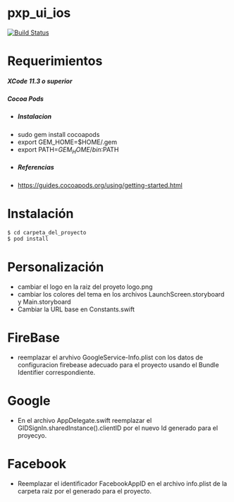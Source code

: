 # pxp_ui_ios

[![Build Status](https://travis-ci.org/joemccann/dillinger.svg?branch=master)](https://travis-ci.org/joemccann/dillinger)
# Requerimientos 
##### XCode 11.3 o superior
##### Cocoa Pods
- ##### Instalacion
- sudo gem install cocoapods
- export GEM_HOME=$HOME/.gem
- export PATH=$GEM_HOME/bin:$PATH
- ##### Referencias
- https://guides.cocoapods.org/using/getting-started.html

# Instalación
```sh
$ cd carpeta_del_proyecto
$ pod install
```
 
# Personalización
- cambiar el logo en la raiz del proyeto logo.png
- cambiar los colores del tema en los archivos LaunchScreen.storyboard y Main.storyboard 
- Cambiar la URL base en Constants.swift

# FireBase
- reemplazar el arvhivo GoogleService-Info.plist con los datos de configuracion firebease adecuado para el proyecto usando el Bundle Identifier correspondiente.

# Google
- En el archivo AppDelegate.swift reemplazar el GIDSignIn.sharedInstance().clientID por el nuevo Id generado para el proyecyo.

# Facebook
- Reemplazar el identificador FacebookAppID en el archivo info.plist de la carpeta raiz por el generado para el proyecto.
